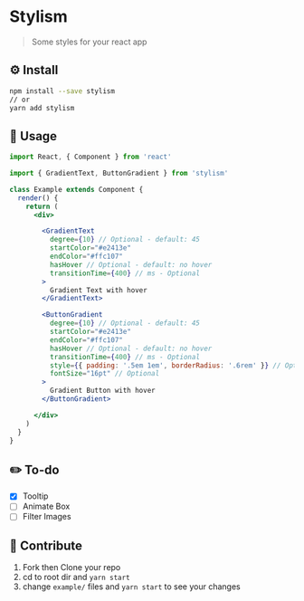 # Stylism

> Some styles for your react app

## ⚙️ Install

```bash
npm install --save stylism
// or
yarn add stylism
```

## 🔧 Usage

```jsx
import React, { Component } from 'react'

import { GradientText, ButtonGradient } from 'stylism'

class Example extends Component {
  render() {
    return (
      <div>

        <GradientText
          degree={10} // Optional - default: 45
          startColor="#e2413e"
          endColor="#ffc107"
          hasHover // Optional - default: no hover
          transitionTime={400} // ms - Optional
        >
          Gradient Text with hover
        </GradientText>

        <ButtonGradient
          degree={10} // Optional - default: 45
          startColor="#e2413e"
          endColor="#ffc107"
          hasHover // Optional - default: no hover
          transitionTime={400} // ms - Optional
          style={{ padding: '.5em 1em', borderRadius: '.6rem' }} // Optional
          fontSize="16pt" // Optional
        >
          Gradient Button with hover
        </ButtonGradient>

      </div>
    )
  }
}
```

## ✏️ To-do
- [x] Tooltip
- [ ] Animate Box
- [ ] Filter Images

## 👥 Contribute
1. Fork then Clone your repo
2. cd to root dir and `yarn start`
3. change `example/` files and `yarn start` to see your changes
